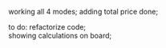 working all 4 modes; 
adding total price done;  

to do: refactorize code;  
showing calculations on board;  
    
